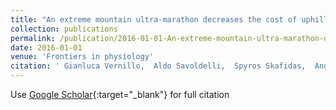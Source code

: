 ```yaml
---
title: "An extreme mountain ultra-marathon decreases the cost of uphill walking and running"
collection: publications
permalink: /publication/2016-01-01-An-extreme-mountain-ultra-marathon-decreases-the-cost-of-uphill-walking-and-running
date: 2016-01-01
venue: 'Frontiers in physiology'
citation: ' Gianluca Vernillo,  Aldo Savoldelli,  Spyros Skafidas,  Andrea Zignoli,  Antonio La,  Barbara Pellegrini,  Guido Giardini,  Pietro Trabucchi,  Gr{\&apos;e}goire Millet,  Federico Schena, &quot;An extreme mountain ultra-marathon decreases the cost of uphill walking and running.&quot; Frontiers in physiology, 2016.'
---
```

Use [Google Scholar](https://scholar.google.com/scholar?q=An+extreme+mountain+ultra+marathon+decreases+the+cost+of+uphill+walking+and+running){:target="_blank"} for full citation